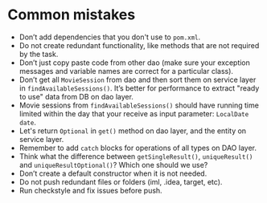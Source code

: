# Common mistakes

* Don’t add dependencies that you don't use to `pom.xml`.
* Do not create redundant functionality, like methods that are not required by the task.
* Don’t just copy paste code from other dao (make sure your exception messages and variable names are correct for a particular class).
* Don’t get all `MovieSession` from dao and then sort them on service layer in `findAvailableSessions()`. 
It’s better for performance to extract "ready to use" data from DB on dao layer.
* Movie sessions from `findAvailableSessions()` should have running time limited within the day that your receive as input parameter: `LocalDate date`.
* Let's return `Optional` in `get()` method on dao layer, and the entity on service layer.
* Remember to add `catch` blocks for operations of all types on DAO layer.  
* Think what the difference between `getSingleResult()`, `uniqueResult()` and `uniqueResultOptional()`? Which one should we use?
* Don’t create a default constructor when it is not needed.
* Do not push redundant files or folders (iml, .idea, target, etc).
* Run checkstyle and fix issues before push.
